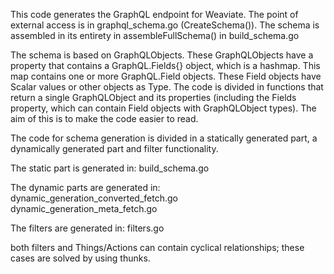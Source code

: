 This code generates the GraphQL endpoint for Weaviate. The point of external access is in graphql_schema.go (CreateSchema()). The schema is assembled in its entirety in assembleFullSchema() in build_schema.go

The schema is based on GraphQLObjects. These GraphQLObjects have a property that contains a GraphQL.Fields{} object, which is a hashmap. This map contains one or more GraphQL.Field objects. These Field objects have Scalar values or other objects as Type. 
The code is divided in functions that return a single GraphQLObject and its properties (including the Fields property, which can contain Field objects with GraphQLObject types). The aim of this is to make the code easier to read.

The code for schema generation is divided in a statically generated part, a dynamically generated part and filter functionality.

The static part is generated in: 
	build_schema.go 

The dynamic parts are generated in: 
	dynamic_generation_converted_fetch.go
	dynamic_generation_meta_fetch.go

The filters are generated in:
	filters.go
		

both filters and Things/Actions can contain cyclical relationships; these cases are solved by using thunks.

